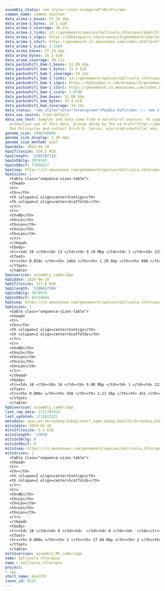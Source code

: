 ```yaml
---
assembly_status: <em style="color:orangered">Draft</em>
common_name: common moorhen
data_arima-1_bases: 57.18 Gbp
data_arima-1_bytes: 16.1 GiB
data_arima-1_coverage: 38.21x
data_arima-1_links: s3://genomeark/species/Gallinula_chloropus/bGalChl1/genomic_data/arima/<br>
data_arima-1_s3gui: https://42basepairs.com/browse/s3/genomeark/species/Gallinula_chloropus/bGalChl1/genomic_data/arima/
data_arima-1_s3url: https://genomeark.s3.amazonaws.com/index.html?prefix=species/Gallinula_chloropus/bGalChl1/genomic_data/arima/
data_arima-1_scale: 3.3104
data_arima_bases: 57.18 Gbp
data_arima_bytes: 16.1 GiB
data_arima_coverage: 38.21x
data_pacbiohifi_bam-1_bases: 51.08 Gbp
data_pacbiohifi_bam-1_bytes: 15.4 GiB
data_pacbiohifi_bam-1_coverage: 34.14x
data_pacbiohifi_bam-1_links: s3://genomeark/species/Gallinula_chloropus/bGalChl1/genomic_data/pacbio_hifi/<br>
data_pacbiohifi_bam-1_s3gui: https://42basepairs.com/browse/s3/genomeark/species/Gallinula_chloropus/bGalChl1/genomic_data/pacbio_hifi/
data_pacbiohifi_bam-1_s3url: https://genomeark.s3.amazonaws.com/index.html?prefix=species/Gallinula_chloropus/bGalChl1/genomic_data/pacbio_hifi/
data_pacbiohifi_bam-1_scale: 3.0799
data_pacbiohifi_bam_bases: 51.08 Gbp
data_pacbiohifi_bam_bytes: 15.4 GiB
data_pacbiohifi_bam_coverage: 34.14x
data_status: '<em style="color:forestgreen">PacBio HiFi</em> ::: <em style="color:forestgreen">Arima</em>'
data_use_source: from-default
data_use_text: Samples and data come from a variety of sources. To support fair and
  productive use of this data, please abide by the <a href="https://genome10k.soe.ucsc.edu/data-use-policies/">Data
  Use Policy</a> and contact Erich D. Jarvis, ejarvis@rockefeller.edu, with any questions.
genome_size: 1496340000
genome_size_display: 1.50 Gbp
genome_size_method: GoaT
hpa1date: 2024-04-10
hpa1filesize: 324.5 MiB
hpa1length: '1285197218'
hpa1n50ctg: 2979345
hpa1n50scf: 77856527
hpa1seq: https://s3.amazonaws.com/genomeark/species/Gallinula_chloropus/bGalChl1/assembly_cambridge/bGalChl1.hap1.asm.20240410.fasta.gz
hpa1sizes: |
  <table class="sequence-sizes-table">
  <thead>
  <tr>
  <th></th>
  <th colspan=2 align=center>Contigs</th>
  <th colspan=2 align=center>Scaffolds</th>
  </tr>
  <tr>
  <th>NG</th>
  <th>LG</th>
  <th>Len</th>
  <th>LG</th>
  <th>Len</th>
  </tr>
  </thead>
  <tbody>
  <tr><td> 10 </td><td> 13 </td><td> 9.19 Mbp </td><td> 1 </td><td> 215.89 Mbp </td></tr><tr><td> 20 </td><td> 33 </td><td> 6.23 Mbp </td><td> 2 </td><td> 163.15 Mbp </td></tr><tr><td> 30 </td><td> 59 </td><td> 4.99 Mbp </td><td> 3 </td><td> 122.94 Mbp </td></tr><tr><td> 40 </td><td> 93 </td><td> 4.04 Mbp </td><td> 5 </td><td> 82.23 Mbp </td></tr><tr style="background-color:#cccccc;"><td> 50 </td><td> 136 </td><td style="background-color:#88ff88;"> 2.98 Mbp </td><td> 6 </td><td style="background-color:#88ff88;"> 77.86 Mbp </td></tr><tr><td> 60 </td><td> 196 </td><td> 2.07 Mbp </td><td> 12 </td><td> 23.04 Mbp </td></tr><tr><td> 70 </td><td> 293 </td><td> 1.14 Mbp </td><td> 19 </td><td> 14.09 Mbp </td></tr><tr><td> 80 </td><td> 499 </td><td> 423.39 Kbp </td><td> 71 </td><td> 0.75 Mbp </td></tr><tr><td> 90 </td><td> 0 </td><td>  </td><td> 0 </td><td>  </td></tr><tr><td> 100 </td><td> 0 </td><td>  </td><td> 0 </td><td>  </td></tr></tbody>
  <tfoot>
  <tr><th> 0.859x </th><th> 1464 </th><th> 1.29 Gbp </th><th> 890 </th><th> 1.29 Gbp </th></tr>
  </tfoot>
  </table>
hpa1version: assembly_cambridge
hpb1date: 2024-04-10
hpb1filesize: 313.6 MiB
hpb1length: '1206657396'
hpb1n50ctg: 3078979
hpb1n50scf: 82554694
hpb1seq: https://s3.amazonaws.com/genomeark/species/Gallinula_chloropus/bGalChl1/assembly_cambridge/bGalChl1.hap2.asm.20240410.fasta.gz
hpb1sizes: |
  <table class="sequence-sizes-table">
  <thead>
  <tr>
  <th></th>
  <th colspan=2 align=center>Contigs</th>
  <th colspan=2 align=center>Scaffolds</th>
  </tr>
  <tr>
  <th>NG</th>
  <th>LG</th>
  <th>Len</th>
  <th>LG</th>
  <th>Len</th>
  </tr>
  </thead>
  <tbody>
  <tr><td> 10 </td><td> 14 </td><td> 9.00 Mbp </td><td> 1 </td><td> 213.69 Mbp </td></tr><tr><td> 20 </td><td> 34 </td><td> 6.26 Mbp </td><td> 2 </td><td> 163.78 Mbp </td></tr><tr><td> 30 </td><td> 61 </td><td> 4.98 Mbp </td><td> 3 </td><td> 123.33 Mbp </td></tr><tr><td> 40 </td><td> 94 </td><td> 4.04 Mbp </td><td> 5 </td><td> 85.37 Mbp </td></tr><tr style="background-color:#cccccc;"><td> 50 </td><td> 136 </td><td style="background-color:#88ff88;"> 3.08 Mbp </td><td> 6 </td><td style="background-color:#88ff88;"> 82.55 Mbp </td></tr><tr><td> 60 </td><td> 196 </td><td> 2.02 Mbp </td><td> 11 </td><td> 23.07 Mbp </td></tr><tr><td> 70 </td><td> 296 </td><td> 1.10 Mbp </td><td> 19 </td><td> 13.63 Mbp </td></tr><tr><td> 80 </td><td> 636 </td><td> 79.32 Kbp </td><td> 161 </td><td> 105.93 Kbp </td></tr><tr><td> 90 </td><td> 0 </td><td>  </td><td> 0 </td><td>  </td></tr><tr><td> 100 </td><td> 0 </td><td>  </td><td> 0 </td><td>  </td></tr></tbody>
  <tfoot>
  <tr><th> 0.806x </th><th> 930 </th><th> 1.21 Gbp </th><th> 421 </th><th> 1.21 Gbp </th></tr>
  </tfoot>
  </table>
hpb1version: assembly_cambridge
last_raw_data: 1711707023
last_updated: 1712823322
metadata: species:<br>&nbsp;&nbsp;short_name:&nbsp;bGalChl<br>&nbsp;&nbsp;name:&nbsp;Gallinula&nbsp;chloropus<br>&nbsp;&nbsp;taxon_id:&nbsp;9123<br>&nbsp;&nbsp;common_name:&nbsp;common&nbsp;moorhen<br>&nbsp;&nbsp;order:<br>&nbsp;&nbsp;&nbsp;&nbsp;name:&nbsp;Gruiformes<br>&nbsp;&nbsp;family:<br>&nbsp;&nbsp;&nbsp;&nbsp;name:&nbsp;Rallidae<br>&nbsp;&nbsp;individuals:<br>&nbsp;&nbsp;&nbsp;&nbsp;-&nbsp;short_name:&nbsp;bGalChl1<br>&nbsp;&nbsp;&nbsp;&nbsp;&nbsp;&nbsp;biosample_id:&nbsp;SAMEA113398958<br>&nbsp;&nbsp;&nbsp;&nbsp;&nbsp;&nbsp;sex:&nbsp;male<br>&nbsp;&nbsp;genome_size:&nbsp;1496340000<br>&nbsp;&nbsp;genome_size_method:&nbsp;GoaT<br>&nbsp;&nbsp;project:&nbsp;[&nbsp;vgp&nbsp;]<br>
mito1date: 2024-04-10
mito1filesize: 5.1 KiB
mito1length: '17039'
mito1n50ctg: 0
mito1n50scf: 0
mito1seq: https://s3.amazonaws.com/genomeark/species/Gallinula_chloropus/bGalChl1/assembly_MT_cambridge/bGalChl1.MT.20240410.fasta.gz
mito1sizes: |
  <table class="sequence-sizes-table">
  <thead>
  <tr>
  <th></th>
  <th colspan=2 align=center>Contigs</th>
  <th colspan=2 align=center>Scaffolds</th>
  </tr>
  <tr>
  <th>NG</th>
  <th>LG</th>
  <th>Len</th>
  <th>LG</th>
  <th>Len</th>
  </tr>
  </thead>
  <tbody>
  <tr><td> 10 </td><td> 0 </td><td>  </td><td> 0 </td><td>  </td></tr><tr><td> 20 </td><td> 0 </td><td>  </td><td> 0 </td><td>  </td></tr><tr><td> 30 </td><td> 0 </td><td>  </td><td> 0 </td><td>  </td></tr><tr><td> 40 </td><td> 0 </td><td>  </td><td> 0 </td><td>  </td></tr><tr style="background-color:#cccccc;"><td> 50 </td><td> 0 </td><td style="background-color:#ff8888;">  </td><td> 0 </td><td style="background-color:#ff8888;">  </td></tr><tr><td> 60 </td><td> 0 </td><td>  </td><td> 0 </td><td>  </td></tr><tr><td> 70 </td><td> 0 </td><td>  </td><td> 0 </td><td>  </td></tr><tr><td> 80 </td><td> 0 </td><td>  </td><td> 0 </td><td>  </td></tr><tr><td> 90 </td><td> 0 </td><td>  </td><td> 0 </td><td>  </td></tr><tr><td> 100 </td><td> 0 </td><td>  </td><td> 0 </td><td>  </td></tr></tbody>
  <tfoot>
  <tr><th> 0.000x </th><th> 1 </th><th> 17.04 Kbp </th><th> 1 </th><th> 17.04 Kbp </th></tr>
  </tfoot>
  </table>
mito1version: assembly_MT_cambridge
name: Gallinula chloropus
name_: Gallinula_chloropus
project:
- vgp
short_name: bGalChl
taxon_id: 9123
---
```

